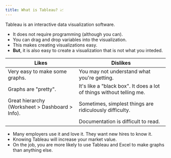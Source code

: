 ```yaml
---
title: What is Tableau? 📈
---
```


Tableau is an interactive data visualization software.

- It does not require programming (although you can).
- You can drag and drop variables into the visualization.
- This makes creating visualizations easy.
- **But**, it is also easy to create a visualization that is not what you inteded.

| Likes                                           | Dislikes                                                             |
| ----------------------------------------------- | -------------------------------------------------------------------- |
| Very easy to make some graphs.                  | You may not understand what you're getting.                          |
| Graphs are "pretty".                            | It's like a "black box". It does a lot of things without telling me. |
| Great hierarchy (Worksheet > Dashboard > Info). | Sometimes, simplest things are ridiculously difficulty.              |
|                                                 | Documentation is difficult to read.                                  |

- Many employers use it and love it. They want new hires to know it.
- Knowing Tableau will increase your market value.
- On the job, you are more likely to use Tableau and Excel to make graphs than anything else.
